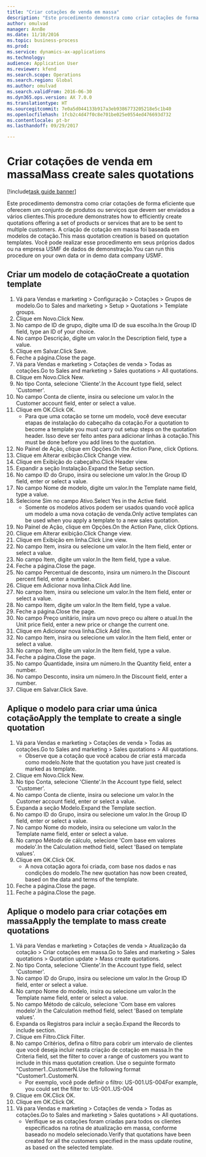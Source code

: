 ```yaml
--- 
title: "Criar cotações de venda em massa"
description: "Este procedimento demonstra como criar cotações de forma eficiente que oferecem um conjunto de produtos ou serviços que devem ser enviados a vários clientes."
author: omulvad
manager: AnnBe
ms.date: 11/10/2016
ms.topic: business-process
ms.prod: 
ms.service: dynamics-ax-applications
ms.technology: 
audience: Application User
ms.reviewer: kfend
ms.search.scope: Operations
ms.search.region: Global
ms.author: omulvad
ms.search.validFrom: 2016-06-30
ms.dyn365.ops.version: AX 7.0.0
ms.translationtype: HT
ms.sourcegitcommit: 7e0a5d044133b917a3eb9386773205218e5c1b40
ms.openlocfilehash: 1fcb2c4d47f0c8e701be025e0554ed476693d732
ms.contentlocale: pt-br
ms.lasthandoff: 09/29/2017

---
```

# <a name="mass-create-sales-quotations"></a><span data-ttu-id="dc451-103">Criar cotações de venda em massa</span><span class="sxs-lookup"><span data-stu-id="dc451-103">Mass create sales quotations</span></span>

[!include[task guide banner](../../includes/task-guide-banner.md)]

<span data-ttu-id="dc451-104">Este procedimento demonstra como criar cotações de forma eficiente que oferecem um conjunto de produtos ou serviços que devem ser enviados a vários clientes.</span><span class="sxs-lookup"><span data-stu-id="dc451-104">This procedure demonstrates how to efficiently create quotations offering a set of products or services that are to be sent to multiple customers.</span></span> <span data-ttu-id="dc451-105">A criação de cotação em massa foi baseada em modelos de cotação.</span><span class="sxs-lookup"><span data-stu-id="dc451-105">This mass quotation creation is based on quotation templates.</span></span> <span data-ttu-id="dc451-106">Você pode realizar esse procedimento em seus próprios dados ou na empresa USMF de dados de demonstração.</span><span class="sxs-lookup"><span data-stu-id="dc451-106">You can run this procedure on your own data or in demo data company USMF.</span></span>


## <a name="create-a-quotation-template"></a><span data-ttu-id="dc451-107">Criar um modelo de cotação</span><span class="sxs-lookup"><span data-stu-id="dc451-107">Create a quotation template</span></span>
1. <span data-ttu-id="dc451-108">Vá para Vendas e marketing > Configuração > Cotações > Grupos de modelo.</span><span class="sxs-lookup"><span data-stu-id="dc451-108">Go to Sales and marketing > Setup > Quotations > Template groups.</span></span>
2. <span data-ttu-id="dc451-109">Clique em Novo.</span><span class="sxs-lookup"><span data-stu-id="dc451-109">Click New.</span></span>
3. <span data-ttu-id="dc451-110">No campo de ID de grupo, digite uma ID de sua escolha.</span><span class="sxs-lookup"><span data-stu-id="dc451-110">In the Group ID field, type an ID of your choice.</span></span>
4. <span data-ttu-id="dc451-111">No campo Descrição, digite um valor.</span><span class="sxs-lookup"><span data-stu-id="dc451-111">In the Description field, type a value.</span></span>
5. <span data-ttu-id="dc451-112">Clique em Salvar.</span><span class="sxs-lookup"><span data-stu-id="dc451-112">Click Save.</span></span>
6. <span data-ttu-id="dc451-113">Feche a página.</span><span class="sxs-lookup"><span data-stu-id="dc451-113">Close the page.</span></span>
7. <span data-ttu-id="dc451-114">Vá para Vendas e marketing > Cotações de venda > Todas as cotações.</span><span class="sxs-lookup"><span data-stu-id="dc451-114">Go to Sales and marketing > Sales quotations > All quotations.</span></span>
8. <span data-ttu-id="dc451-115">Clique em Novo.</span><span class="sxs-lookup"><span data-stu-id="dc451-115">Click New.</span></span>
9. <span data-ttu-id="dc451-116">No tipo Conta, selecione 'Cliente'.</span><span class="sxs-lookup"><span data-stu-id="dc451-116">In the Account type field, select 'Customer'.</span></span>
10. <span data-ttu-id="dc451-117">No campo Conta de cliente, insira ou selecione um valor.</span><span class="sxs-lookup"><span data-stu-id="dc451-117">In the Customer account field, enter or select a value.</span></span>
11. <span data-ttu-id="dc451-118">Clique em OK.</span><span class="sxs-lookup"><span data-stu-id="dc451-118">Click OK.</span></span>
    * <span data-ttu-id="dc451-119">Para que uma cotação se torne um modelo, você deve executar etapas de instalação do cabeçalho da cotação.</span><span class="sxs-lookup"><span data-stu-id="dc451-119">For a quotation to become a template you must carry out  setup steps on the quotation header.</span></span> <span data-ttu-id="dc451-120">Isso deve ser feito antes para adicionar linhas à cotação.</span><span class="sxs-lookup"><span data-stu-id="dc451-120">This must be done before you add lines to the quotation.</span></span>   
12. <span data-ttu-id="dc451-121">No Painel de Ação, clique em Opções.</span><span class="sxs-lookup"><span data-stu-id="dc451-121">On the Action Pane, click Options.</span></span>
13. <span data-ttu-id="dc451-122">Clique em Alterar exibição.</span><span class="sxs-lookup"><span data-stu-id="dc451-122">Click Change view.</span></span>
14. <span data-ttu-id="dc451-123">Clique em Exibição do cabeçalho.</span><span class="sxs-lookup"><span data-stu-id="dc451-123">Click Header view.</span></span>
15. <span data-ttu-id="dc451-124">Expandir a seção Instalação.</span><span class="sxs-lookup"><span data-stu-id="dc451-124">Expand the Setup section.</span></span>
16. <span data-ttu-id="dc451-125">No campo ID do Grupo, insira ou selecione um valor.</span><span class="sxs-lookup"><span data-stu-id="dc451-125">In the Group ID field, enter or select a value.</span></span>
17. <span data-ttu-id="dc451-126">No campo Nome de modelo, digite um valor.</span><span class="sxs-lookup"><span data-stu-id="dc451-126">In the Template name field, type a value.</span></span>
18. <span data-ttu-id="dc451-127">Selecione Sim no campo Ativo.</span><span class="sxs-lookup"><span data-stu-id="dc451-127">Select Yes in the Active field.</span></span>
    * <span data-ttu-id="dc451-128">Somente os modelos ativos podem ser usados quando você aplica um modelo a uma nova cotação de venda.</span><span class="sxs-lookup"><span data-stu-id="dc451-128">Only active templates can be used when you apply a template to a new sales quotation.</span></span>  
19. <span data-ttu-id="dc451-129">No Painel de Ação, clique em Opções.</span><span class="sxs-lookup"><span data-stu-id="dc451-129">On the Action Pane, click Options.</span></span>
20. <span data-ttu-id="dc451-130">Clique em Alterar exibição.</span><span class="sxs-lookup"><span data-stu-id="dc451-130">Click Change view.</span></span>
21. <span data-ttu-id="dc451-131">Clique em Exibição em linha.</span><span class="sxs-lookup"><span data-stu-id="dc451-131">Click Line view.</span></span>
22. <span data-ttu-id="dc451-132">No campo Item, insira ou selecione um valor.</span><span class="sxs-lookup"><span data-stu-id="dc451-132">In the Item field, enter or select a value.</span></span>
23. <span data-ttu-id="dc451-133">No campo Item, digite um valor.</span><span class="sxs-lookup"><span data-stu-id="dc451-133">In the Item field, type a value.</span></span>
24. <span data-ttu-id="dc451-134">Feche a página.</span><span class="sxs-lookup"><span data-stu-id="dc451-134">Close the page.</span></span>
25. <span data-ttu-id="dc451-135">No campo Percentual de desconto, insira um número.</span><span class="sxs-lookup"><span data-stu-id="dc451-135">In the Discount percent field, enter a number.</span></span>
26. <span data-ttu-id="dc451-136">Clique em Adicionar nova linha.</span><span class="sxs-lookup"><span data-stu-id="dc451-136">Click Add line.</span></span>
27. <span data-ttu-id="dc451-137">No campo Item, insira ou selecione um valor.</span><span class="sxs-lookup"><span data-stu-id="dc451-137">In the Item field, enter or select a value.</span></span>
28. <span data-ttu-id="dc451-138">No campo Item, digite um valor.</span><span class="sxs-lookup"><span data-stu-id="dc451-138">In the Item field, type a value.</span></span>
29. <span data-ttu-id="dc451-139">Feche a página.</span><span class="sxs-lookup"><span data-stu-id="dc451-139">Close the page.</span></span>
30. <span data-ttu-id="dc451-140">No campo Preço unitário, insira um novo preço ou altere o atual.</span><span class="sxs-lookup"><span data-stu-id="dc451-140">In the Unit price field, enter a new price or change the current one.</span></span>
31. <span data-ttu-id="dc451-141">Clique em Adicionar nova linha.</span><span class="sxs-lookup"><span data-stu-id="dc451-141">Click Add line.</span></span>
32. <span data-ttu-id="dc451-142">No campo Item, insira ou selecione um valor.</span><span class="sxs-lookup"><span data-stu-id="dc451-142">In the Item field, enter or select a value.</span></span>
33. <span data-ttu-id="dc451-143">No campo Item, digite um valor.</span><span class="sxs-lookup"><span data-stu-id="dc451-143">In the Item field, type a value.</span></span>
34. <span data-ttu-id="dc451-144">Feche a página.</span><span class="sxs-lookup"><span data-stu-id="dc451-144">Close the page.</span></span>
35. <span data-ttu-id="dc451-145">No campo Quantidade, insira um número.</span><span class="sxs-lookup"><span data-stu-id="dc451-145">In the Quantity field, enter a number.</span></span>
36. <span data-ttu-id="dc451-146">No campo Desconto, insira um número.</span><span class="sxs-lookup"><span data-stu-id="dc451-146">In the Discount field, enter a number.</span></span>
37. <span data-ttu-id="dc451-147">Clique em Salvar.</span><span class="sxs-lookup"><span data-stu-id="dc451-147">Click Save.</span></span>

## <a name="apply-the-template-to-create-a-single-quotation"></a><span data-ttu-id="dc451-148">Aplique o modelo para criar uma única cotação</span><span class="sxs-lookup"><span data-stu-id="dc451-148">Apply the template to create a single quotation</span></span>
1. <span data-ttu-id="dc451-149">Vá para Vendas e marketing > Cotações de venda > Todas as cotações.</span><span class="sxs-lookup"><span data-stu-id="dc451-149">Go to Sales and marketing > Sales quotations > All quotations.</span></span>
    * <span data-ttu-id="dc451-150">Observe que a cotação que você acabou de criar está marcada como modelo.</span><span class="sxs-lookup"><span data-stu-id="dc451-150">Note that the quotation you have just created is marked as template.</span></span>  
2. <span data-ttu-id="dc451-151">Clique em Novo.</span><span class="sxs-lookup"><span data-stu-id="dc451-151">Click New.</span></span>
3. <span data-ttu-id="dc451-152">No tipo Conta, selecione 'Cliente'.</span><span class="sxs-lookup"><span data-stu-id="dc451-152">In the Account type field, select 'Customer'.</span></span>
4. <span data-ttu-id="dc451-153">No campo Conta de cliente, insira ou selecione um valor.</span><span class="sxs-lookup"><span data-stu-id="dc451-153">In the Customer account field, enter or select a value.</span></span>
5. <span data-ttu-id="dc451-154">Expanda a seção Modelo.</span><span class="sxs-lookup"><span data-stu-id="dc451-154">Expand the Template section.</span></span>
6. <span data-ttu-id="dc451-155">No campo ID do Grupo, insira ou selecione um valor.</span><span class="sxs-lookup"><span data-stu-id="dc451-155">In the Group ID field, enter or select a value.</span></span>
7. <span data-ttu-id="dc451-156">No campo Nome do modelo, insira ou selecione um valor.</span><span class="sxs-lookup"><span data-stu-id="dc451-156">In the Template name field, enter or select a value.</span></span>
8. <span data-ttu-id="dc451-157">No campo Método de cálculo, selecione 'Com base em valores modelo'.</span><span class="sxs-lookup"><span data-stu-id="dc451-157">In the Calculation method field, select 'Based on template values'.</span></span>
9. <span data-ttu-id="dc451-158">Clique em OK.</span><span class="sxs-lookup"><span data-stu-id="dc451-158">Click OK.</span></span>
    * <span data-ttu-id="dc451-159">A nova cotação agora foi criada, com base nos dados e nas condições do modelo.</span><span class="sxs-lookup"><span data-stu-id="dc451-159">The new quotation has now been created, based on the data and terms of the template.</span></span>  
10. <span data-ttu-id="dc451-160">Feche a página.</span><span class="sxs-lookup"><span data-stu-id="dc451-160">Close the page.</span></span>
11. <span data-ttu-id="dc451-161">Feche a página.</span><span class="sxs-lookup"><span data-stu-id="dc451-161">Close the page.</span></span>

## <a name="apply-the-template-to-mass-create-quotations"></a><span data-ttu-id="dc451-162">Aplique o modelo para criar cotações em massa</span><span class="sxs-lookup"><span data-stu-id="dc451-162">Apply the template to mass create quotations</span></span>
1. <span data-ttu-id="dc451-163">Vá para Vendas e marketing > Cotações de venda > Atualização da cotação > Criar cotações em massa.</span><span class="sxs-lookup"><span data-stu-id="dc451-163">Go to Sales and marketing > Sales quotations > Quotation update > Mass create quotations.</span></span>
2. <span data-ttu-id="dc451-164">No tipo Conta, selecione 'Cliente'.</span><span class="sxs-lookup"><span data-stu-id="dc451-164">In the Account type field, select 'Customer'.</span></span>
3. <span data-ttu-id="dc451-165">No campo ID do Grupo, insira ou selecione um valor.</span><span class="sxs-lookup"><span data-stu-id="dc451-165">In the Group ID field, enter or select a value.</span></span>
4. <span data-ttu-id="dc451-166">No campo Nome do modelo, insira ou selecione um valor.</span><span class="sxs-lookup"><span data-stu-id="dc451-166">In the Template name field, enter or select a value.</span></span>
5. <span data-ttu-id="dc451-167">No campo Método de cálculo, selecione 'Com base em valores modelo'.</span><span class="sxs-lookup"><span data-stu-id="dc451-167">In the Calculation method field, select 'Based on template values'.</span></span>
6. <span data-ttu-id="dc451-168">Expanda os Registros para incluir a seção.</span><span class="sxs-lookup"><span data-stu-id="dc451-168">Expand the Records to include section.</span></span>
7. <span data-ttu-id="dc451-169">Clique em Filtro.</span><span class="sxs-lookup"><span data-stu-id="dc451-169">Click Filter.</span></span>
8. <span data-ttu-id="dc451-170">No campo Critérios, defina o filtro para cobrir um intervalo de clientes que você deseja incluir nesta criação de cotação em massa.</span><span class="sxs-lookup"><span data-stu-id="dc451-170">In the Criteria field, set the filter to cover a range of customers you want to include in this mass quotation creation.</span></span> <span data-ttu-id="dc451-171">Use o seguinte formato "Customer1..CustomerN.</span><span class="sxs-lookup"><span data-stu-id="dc451-171">Use the following format "Customer1..CustomerN.</span></span>
    * <span data-ttu-id="dc451-172">Por exemplo, você pode definir o filtro: US-001.US-004</span><span class="sxs-lookup"><span data-stu-id="dc451-172">For example, you could set the filter to: US-001..US-004</span></span>  
9. <span data-ttu-id="dc451-173">Clique em OK.</span><span class="sxs-lookup"><span data-stu-id="dc451-173">Click OK.</span></span>
10. <span data-ttu-id="dc451-174">Clique em OK.</span><span class="sxs-lookup"><span data-stu-id="dc451-174">Click OK.</span></span>
11. <span data-ttu-id="dc451-175">Vá para Vendas e marketing > Cotações de venda > Todas as cotações.</span><span class="sxs-lookup"><span data-stu-id="dc451-175">Go to Sales and marketing > Sales quotations > All quotations.</span></span>
    * <span data-ttu-id="dc451-176">Verifique se as cotações foram criadas para todos os clientes especificados na rotina de atualização em massa, conforme baseado no modelo selecionado.</span><span class="sxs-lookup"><span data-stu-id="dc451-176">Verify that quotations have been created for all the customers specified in the mass update routine, as based on the selected template.</span></span>  


